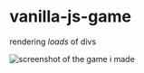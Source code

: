 # vanilla-js-game

rendering *loads* of divs  

![screenshot of the game i made](https://github.com/jnlar/some-game/blob/main/img/screenshot.PNG?raw=true)
